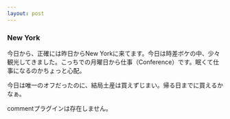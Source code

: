 ```yaml
---
layout: post
---
```

<h3>New York</h3>
<p>今日から、正確には昨日からNew Yorkに来てます。今日は時差ボケの中、少々観光してきました。こっちでの月曜日から仕事（Conference）です。眠くて仕事になるのかちょっと心配。</p>
<p>今日は唯一のオフだったのに、結局土産は買えずじまい。帰る日までに買えるかなぁ。</p>
<p><span class="error">commentプラグインは存在しません。</span> </p>
